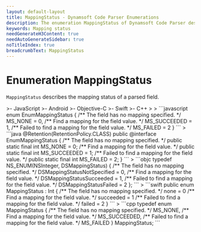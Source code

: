 ```yaml
---
layout: default-layout
title: MappingStatus - Dynamsoft Code Parser Enumerations
description: The enumeration MappingStatus of Dynamsoft Code Parser describes the mapping status of a parsed field.
keywords: Mapping status
needGenerateH3Content: true
needAutoGenerateSidebar: true
noTitleIndex: true
breadcrumbText: MappingStatus
---
```


# Enumeration MappingStatus

`MappingStatus` describes the mapping status of a parsed field.

<div class="sample-code-prefix template2"></div>
   >- JavaScript
   >- Android
   >- Objective-C
   >- Swift
   >- C++
   >
>
```javascript
enum EnumMappingStatus {
   /** The field has no mapping specified. */
   MS_NONE = 0,
   /** Find a mapping for the field value. */
   MS_SUCCEEDED = 1,
   /** Failed to find a mapping for the field value. */
   MS_FAILED = 2
}
```
>
```java
@Retention(RetentionPolicy.CLASS)
public @interface EnumMappingStatus {
   /** The field has no mapping specified. */
   public static final int MS_NONE = 0;
   /** Find a mapping for the field value. */
   public static final int MS_SUCCEEDED = 1;
   /** Failed to find a mapping for the field value. */
   public static final int MS_FAILED = 2;
}
```
>
```objc
typedef NS_ENUM(NSInteger, DSMappingStatus)
{
   /** The field has no mapping specified. */
   DSMappingStatusNotSpecified = 0,
   /** Find a mapping for the field value. */
   DSMappingStatusSucceeded = 1,
   /** Failed to find a mapping for the field value. */
   DSMappingStatusFailed = 2
};
```
>
```swift
public enum MappingStatus : Int
{
   /** The field has no mapping specified. */
   none = 0
   /** Find a mapping for the field value. */
   succeeded = 1
   /** Failed to find a mapping for the field value. */
   failed = 2
}
```
>
```cpp
typedef enum MappingStatus
{
   /** The field has no mapping specified. */
   MS_NONE,
   /** Find a mapping for the field value. */
   MS_SUCCEEDED,
   /** Failed to find a mapping for the field value. */
   MS_FAILED
} MappingStatus;
```
